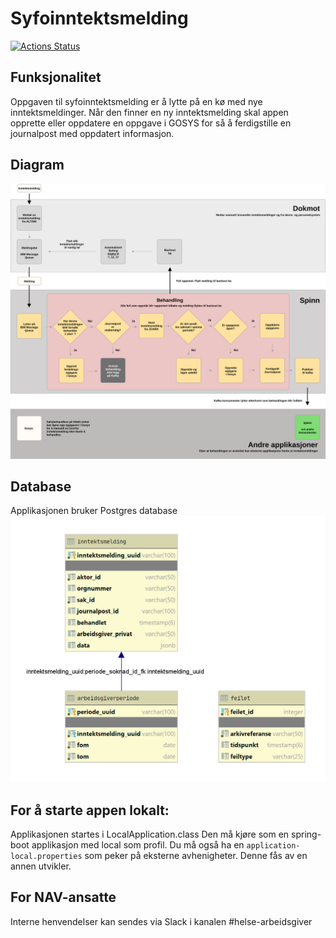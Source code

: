 # Syfoinntektsmelding

[![Actions Status](https://github.com/navikt/syfoinntektsmelding/workflows/Bygg%20og%20deploy%20til%20prod/badge.svg)](https://github.com/navikt/syfoinntektsmelding/actions)

## Funksjonalitet
Oppgaven til syfoinntektsmelding er å lytte på en kø med nye inntektsmeldinger. Når den finner en ny inntektsmelding skal appen opprette eller oppdatere en oppgave i GOSYS for så å ferdigstille en journalpost med oppdatert informasjon.

## Diagram
![image](docs/diagram.svg)

## Database
Applikasjonen bruker Postgres database
![image](docs/datamodell.png)


## For å starte appen lokalt:
Applikasjonen startes i LocalApplication.class Den må kjøre som en spring-boot applikasjon med local som profil. 
Du må også ha en `application-local.properties` som peker på eksterne avhenigheter. Denne fås av en annen utvikler.

## For NAV-ansatte
Interne henvendelser kan sendes via Slack i kanalen #helse-arbeidsgiver

